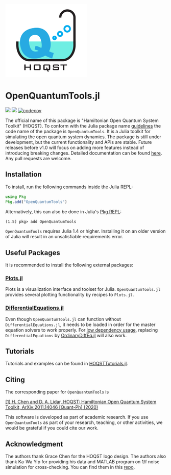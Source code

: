 <img src="docs/src/assets/logo.jpg" width="256"/>

# OpenQuantumTools.jl
[![](https://img.shields.io/badge/docs-stable-blue.svg)](https://uscqserver.github.io/OpenQuantumTools.jl/stable/)
[![](https://img.shields.io/badge/docs-dev-blue.svg)](https://uscqserver.github.io/OpenQuantumTools.jl/dev/)
[![codecov](https://codecov.io/gh/USCqserver/OpenQuantumTools.jl/branch/master/graph/badge.svg)](https://codecov.io/gh/USCqserver/OpenQuantumTools.jl)

The official name of this package is "Hamiltonian Open Quantum System Toolkit" (HOQST). To conform with the Julia package name [guidelines](https://julialang.github.io/Pkg.jl/v1/creating-packages/) the code name of the package is `OpenQuantumTools`. It is a Julia toolkit for simulating the open quantum system dynamics. The package is still under development, but the current functionality and APIs are stable. Future releases before v1.0 will focus on adding more features instead of introducing breaking changes. Detailed documentation can be found [here](https://uscqserver.github.io/OpenQuantumTools.jl/dev/). Any pull requests are welcome.

## Installation

To install, run the following commands inside the Julia REPL:
```julia
using Pkg
Pkg.add("OpenQuantumTools")
```
Alternatively, this can also be done in Julia's [Pkg REPL](https://julialang.github.io/Pkg.jl/v1/getting-started/):
```julia-REPL
(1.5) pkg> add OpenQuantumTools
```
`OpenQuantumTools` requires Julia 1.4 or higher. Installing it on an older version of Julia will result in an unsatisfiable requirements error.

## Useful Packages
It is recommended to install the following external packages:  
### [Plots.jl](https://github.com/JuliaPlots/Plots.jl)
Plots is a visualization interface and toolset for Julia. `OpenQuantumTools.jl` provides several plotting functionality by recipes to `Plots.jl`.
### [DifferentialEquations.jl](http://docs.juliadiffeq.org/latest/)
Even though `OpenQuantumTools.jl` can function without `DifferentialEquations.jl`, it needs to be loaded in order for the master equation solvers to work properly. For [low dependency usage](http://docs.juliadiffeq.org/stable/features/low_dep.html#Low-Dependency-Usage-1), replacing `DifferentialEquations` by [OrdinaryDiffEq.jl](https://github.com/JuliaDiffEq/OrdinaryDiffEq.jl) will also work.

## Tutorials
Tutorials and examples can be found in [HOQSTTutorials.jl](https://github.com/USCqserver/HOQSTTutorials.jl).

## Citing

The corresponding paper for `OpenQuantumTools` is

[[1] H. Chen and D. A. Lidar, HOQST: Hamiltonian Open Quantum System Toolkit, ArXiv:2011.14046 [Quant-Ph] (2020)](https://arxiv.org/abs/2011.14046)

This software is developed as part of academic research. If you use `OpenQuantumTools` as part of your research, teaching, or other activities, we would be grateful if you could cite our work.


## Acknowledgment
The authors thank Grace Chen for the HOQST logo design. The authors also thank Ka-Wa Yip for providing his data and MATLAB program on 1/f noise simulation for cross-checking. You can find them in this [repo](https://github.com/USCqserver/1fnoise).
